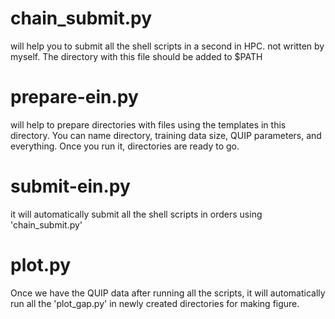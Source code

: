 # chain_submit.py
will help you to submit all the shell scripts in a second in HPC.
not written by myself.
The directory with this file should be added to $PATH

# prepare-ein.py
will help to prepare directories with files using the templates in this directory.
You can name directory, training data size, QUIP parameters, and everything.
Once you run it, directories are ready to go.

# submit-ein.py
it will automatically submit all the shell scripts in orders using 'chain_submit.py'

# plot.py
Once we have the QUIP data after running all the scripts,
it will automatically run all the 'plot_gap.py' in newly created directories for making figure.
